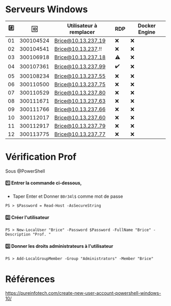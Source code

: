 # Serveurs Windows


|:hash:| :id:      | Utilisateur à remplacer | RDP              | Docker Engine    | 
|------|-----------|-------------------------|------------------|------------------|
| 01   | 300104524 | Brice@10.13.237.19      |:x:               |:x:               |
| 02   | 300104541 | Brice@10.13.237.:bangbang: |:x:            |:x:               |
| 03   | 300106918 | Brice@10.13.237.18      |:warning:               |:x:               |
| 04   | 300107361 | Brice@10.13.237.99      |:heavy_check_mark:|:x:               |
| 05   | 300108234 | Brice@10.13.237.55      |:x:               |:x:               |
| 06   | 300110500 | Brice@10.13.237.75      |:x:               |:x:               |
| 07   | 300110529 | Brice@10.13.237.80      |:x:               |:x:               |
| 08   | 300111671 | Brice@10.13.237.63      |:x:               |:x:               |
| 09   | 300111766 | Brice@10.13.237.66      |:x:               |:x:               |
| 10   | 300112017 | Brice@10.13.237.60      |:x:               |:x:               |
| 11   | 300112917 | Brice@10.13.237.79      |:x:               |:x:               |
| 12   | 300113775 | Brice@10.13.237.77      |:x:               |:x:               |


# Vérification Prof

Sous @PowerShell

#### :one: Entrer la commande ci-dessous, 

* Taper Enter et Donner `B0r34l$` comme mot de passe

```
PS > $Password = Read-Host -AsSecureString 
```

#### :two: Créer l'utilisateur

```
PS > New-LocalUser "Brice" -Password $Password -FullName "Brice" -Description "Prof. "
```

#### :three: Donner les droits administrateurs à l'utilisateur

```
PS > Add-LocalGroupMember -Group "Administrators" -Member "Brice"
```


# Références

https://pureinfotech.com/create-new-user-account-powershell-windows-10/
